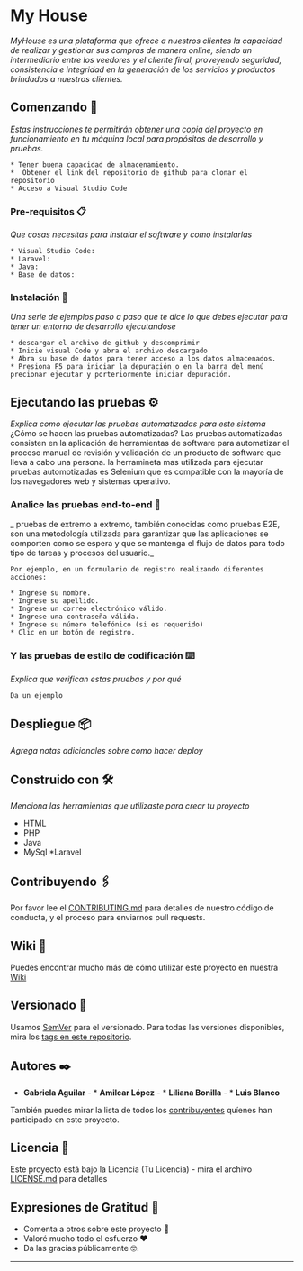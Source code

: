 # My House

_MyHouse es una plataforma que ofrece a nuestros clientes la capacidad de realizar y gestionar sus compras de manera online, siendo un intermediario entre los veedores y el cliente final, proveyendo seguridad, consistencia e integridad en la generación de los servicios y productos brindados a nuestros clientes._

## Comenzando 🚀

_Estas instrucciones te permitirán obtener una copia del proyecto en funcionamiento en tu máquina local para propósitos de desarrollo y pruebas._

``` 
* Tener buena capacidad de almacenamiento.
*  Obtener el link del repositorio de github para clonar el repositorio
* Acceso a Visual Studio Code 
```


### Pre-requisitos 📋

_Que cosas necesitas para instalar el software y como instalarlas_

```
* Visual Studio Code:
* Laravel:
* Java:
* Base de datos: 
```

### Instalación 🔧

_Una serie de ejemplos paso a paso que te dice lo que debes ejecutar para tener un entorno de desarrollo ejecutandose_


```
* descargar el archivo de github y descomprimir
* Inicie visual Code y abra el archivo descargado
* Abra su base de datos para tener acceso a los datos almacenados.
* Presiona F5 para iniciar la depuración o en la barra del menú precionar ejecutar y porteriormente iniciar depuración.

```

## Ejecutando las pruebas ⚙️

_Explica como ejecutar las pruebas automatizadas para este sistema_
¿Cómo se hacen las pruebas automatizadas?
Las pruebas automatizadas consisten en la aplicación de herramientas de software para automatizar el proceso manual de revisión y validación de un producto de software que lleva a cabo una persona.
la herramineta mas utilizada para ejecutar pruebas automotizadas es Selenium que es compatible con la mayoría de los navegadores web y sistemas operativo.



### Analice las pruebas end-to-end 🔩

_ pruebas de extremo a extremo, también conocidas como pruebas E2E, son una metodología utilizada para garantizar que las aplicaciones se comporten como se espera y que se mantenga el flujo de datos para todo tipo de tareas y procesos del usuario._

```
Por ejemplo, en un formulario de registro realizando diferentes acciones: 

* Ingrese su nombre.
* Ingrese su apellido.
* Ingrese un correo electrónico válido.
* Ingrese una contraseña válida.
* Ingrese su número telefónico (si es requerido)
* Clic en un botón de registro.
```

### Y las pruebas de estilo de codificación ⌨️

_Explica que verifican estas pruebas y por qué_

```
Da un ejemplo
```

## Despliegue 📦

_Agrega notas adicionales sobre como hacer deploy_

## Construido con 🛠️

_Menciona las herramientas que utilizaste para crear tu proyecto_

* HTML
* PHP
* Java
* MySql
*Laravel


## Contribuyendo 🖇️

Por favor lee el [CONTRIBUTING.md](https://gist.github.com/villanuevand/xxxxxx) para detalles de nuestro código de conducta, y el proceso para enviarnos pull requests.

## Wiki 📖

Puedes encontrar mucho más de cómo utilizar este proyecto en nuestra [Wiki](https://github.com/tu/proyecto/wiki)

## Versionado 📌

Usamos [SemVer](http://semver.org/) para el versionado. Para todas las versiones disponibles, mira los [tags en este repositorio](https://github.com/tu/proyecto/tags).

## Autores ✒️

* **Gabriela Aguilar** - * **Amilcar López** -  * **Liliana Bonilla** -  * **Luis Blanco**

También puedes mirar la lista de todos los [contribuyentes](https://github.com/your/project/contributors) quíenes han participado en este proyecto. 

## Licencia 📄

Este proyecto está bajo la Licencia (Tu Licencia) - mira el archivo [LICENSE.md](LICENSE.md) para detalles

## Expresiones de Gratitud 🎁

* Comenta a otros sobre este proyecto 📢
* Valoré mucho todo el esfuerzo ❤️
* Da las gracias públicamente 🤓.


---

